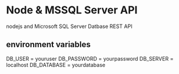 # Node & MSSQL Server API
nodejs and Microsoft SQL Server Datbase REST API

## environment variables

DB_USER = youruser
DB_PASSWORD = yourpassword
DB_SERVER = localhost
DB_DATABASE = yourdatabase